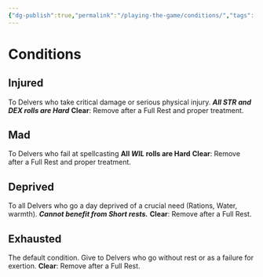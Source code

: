 ```yaml
---
{"dg-publish":true,"permalink":"/playing-the-game/conditions/","tags":["Combat","Rules","Exploration"],"created":"2025-01-02T11:24:07.857-05:00","updated":"2025-03-16T15:46:39.095-04:00"}
---
```



# Conditions
## Injured
To Delvers who take critical damage or serious physical injury. 
***All STR and DEX rolls are Hard***
**Clear**: Remove after a Full Rest and proper treatment.
## Mad
To Delvers who fail at spellcasting
**All *WIL* rolls are Hard**
**Clear**: Remove after a Full Rest and proper treatment.
## Deprived
To all Delvers who go a day deprived of a crucial need (Rations, Water, warmth).
***Cannot benefit from Short rests.***
**Clear**: Remove after a Full Rest. 
## Exhausted
The default condition. Give to Delvers who go without rest or as a failure for exertion.
**Clear**: Remove after a Full Rest. 